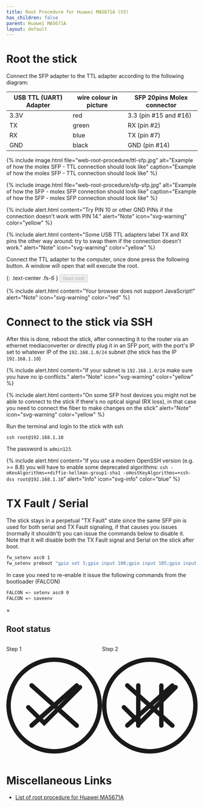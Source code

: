 ```yaml
---
title: Root Procedure for Huawei MA5671A (V3)
has_children: false
parent: Huawei MA5671A
layout: default
---
```


# Root the stick

Connect the SFP adapter to the TTL adapter according to the following diagram:

| USB TTL (UART) Adapter | wire colour in picture | SFP 20pins Molex connector |
| ---------------------- | ---------------------- | -------------------------- |
| 3.3V                   | red                    | 3.3 (pin #15 and #16)       |
| TX                     | green                  | RX (pin #2)                |
| RX                     | blue                   | TX (pin #7)                |
| GND                    | black                  | GND (pin #14)              |

{% include image.html file="web-root-procedure/ttl-sfp.jpg" alt="Example of how the molex SFP - TTL connection should look like" caption="Example of how the molex SFP - TTL connection should look like" %}

{% include image.html file="web-root-procedure/sfp-sfp.jpg" alt="Example of how the SFP - molex SFP connection should look like" caption="Example of how the SFP - molex SFP connection should look like" %}

{% include alert.html content="Try PIN 10 or other GND PINs if the connection doesn't work with PIN 14." alert="Note" icon="svg-warning" color="yellow" %}

{% include alert.html content="Some USB TTL adapters label TX and RX pins the other way around: try to swap them if the connection doesn't work." alert="Note" icon="svg-warning" color="yellow" %}

Connect the TTL adapter to the computer, once done press the following button. A window will open that will execute the root.

{: .text-center .fs-6 }
<button id="start-button" class="btn btn-blue" data-jtd-toogle="modal" data-jtd-target="#root-modal" disabled>Start root!</button>

<div id="browser-error" style="display:none">{% include alert.html content="This browser is not compatible with the web-root procedure. See the <a href='https://developer.mozilla.org/en-US/docs/Web/API/Web_Serial_API#browser_compatibility'>Browser compatibility</a>" alert="Note"  icon="svg-warning" color="red" %}</div>
<noscript>
{% include alert.html content="Your browser does not support JavaScript!" alert="Note"  icon="svg-warning" color="red" %}
</noscript>


# Connect to the stick via SSH

After this is done, reboot the stick, after connecting it to the router via an ethernet mediaconverter or directly plug it in an SFP port, with the port's IP set to whatever IP of the `192.168.1.0/24` subnet (the stick has the IP `192.168.1.10`)

{% include alert.html content="If your subnet is `192.168.1.0/24` make sure you have no ip conflicts." alert="Note" icon="svg-warning" color="yellow" %}

{% include alert.html content="On some SFP host devices you might not be able to connect to the stick if there's no optical signal (RX loss), in that case you need to connect the fiber to make changes on the stick" alert="Note" icon="svg-warning" color="yellow" %}

Run the terminal and login to the stick with ssh

```shell
ssh root@192.168.1.10
```

The password is `admin123`.

{% include alert.html content="If you use a modern OpenSSH version (e.g. >= 8.8) you will have to enable some deprecated algorithms: `ssh -oKexAlgorithms=+diffie-hellman-group1-sha1 -oHostKeyAlgorithms=+ssh-dss root@192.168.1.10`" alert="Info" icon="svg-info" color="blue" %}

# TX Fault / Serial

The stick stays in a perpetual "TX Fault" state since the same SFP pin is used for both serial and TX Fault signaling, if that causes you issues (normally it shouldn't) you can issue the commands below to disable it. Note that it will disable both the TX Fault signal and Serial on the stick after boot.

```sh
fw_setenv asc0 1
fw_setenv preboot "gpio set 3;gpio input 100;gpio input 105;gpio input 106;gpio input 107;gpio input 108"
```

In case you need to re-enable it issue the following commands from the bootloader (FALCON)

```sh
FALCON => setenv asc0 0
FALCON => saveenv
```

<div class="modal" data-jtd-modal="root-modal" data-jtd-modal-backdrop="static" id="root-modal">
    <div class="modal-content">
        <div class="modal-header">
        <span class="close">&times;</span>
        <h2>Root status</h2>
        </div>
        <div class="modal-body" style="display:flex">
            <div class="animated" id="root-step-1"  style="width:50%" >
                <p>Step 1</p>
                <svg version="1.1" xmlns="http://www.w3.org/2000/svg" viewBox="0 0 130.2 130.2">
                    <circle class="path circle" fill="none" stroke="currentColor" stroke-width="6" stroke-miterlimit="10" cx="65.1" cy="65.1" r="62.1"/>
                    <polyline class="path check success" fill="none" stroke="currentColor" stroke-width="6" stroke-linecap="round" stroke-miterlimit="10" points="100.2,40.2 51.5,88.8 29.8,67.5 "/>
                    <line class="path line error" fill="none" stroke="currentColor" stroke-width="6" stroke-linecap="round" stroke-miterlimit="10" x1="34.4" y1="37.9" x2="95.8" y2="92.3"/>
                    <line class="path line error" fill="none" stroke="currentColor" stroke-width="6" stroke-linecap="round" stroke-miterlimit="10" x1="95.8" y1="38" x2="34.4" y2="92.2"/>
                    <line class="path line pause" fill="none" stroke="currentColor" stroke-width="6" stroke-linecap="round" stroke-miterlimit="10" x1="34.4" y1="37.9" x2="95.8" y2="92.3"/>
                    <line class="path line pause" fill="none" stroke="currentColor" stroke-width="6" stroke-linecap="round" stroke-miterlimit="10" x1="95.8" y1="38" x2="34.4" y2="92.2"/>
                </svg>
                <p id="root-text-step-1"></p>
            </div>
            <div class="animated" id="root-step-2" style="width:50%"  >
                <p>Step 2</p>
                <svg version="1.1" xmlns="http://www.w3.org/2000/svg" viewBox="0 0 130.2 130.2">
                    <circle class="path circle" fill="none" stroke="currentColor" stroke-width="6" stroke-miterlimit="10" cx="65.1" cy="65.1" r="62.1"/>
                    <polyline class="path check success" fill="none" stroke="currentColor" stroke-width="6" stroke-linecap="round" stroke-miterlimit="10" points="100.2,40.2 51.5,88.8 29.8,67.5 "/>
                    <line class="path line error" fill="none" stroke="currentColor" stroke-width="6" stroke-linecap="round" stroke-miterlimit="10" x1="34.4" y1="37.9" x2="95.8" y2="92.3"/>
                    <line class="path line error" fill="none" stroke="currentColor" stroke-width="6" stroke-linecap="round" stroke-miterlimit="10" x1="95.8" y1="38" x2="34.4" y2="92.2"/>
                    <line class="path line pause" fill="none" stroke="currentColor" stroke-width="6" stroke-linecap="round" stroke-miterlimit="10" x1="49.4" y1="37.9" x2="49.4" y2="92.3"/>
                    <line class="path line pause" fill="none" stroke="currentColor" stroke-width="6" stroke-linecap="round" stroke-miterlimit="10" x1="80.8" y1="38" x2="80.8" y2="92.2"/>
                </svg>
                <p id="root-text-step-2"></p>
            </div>
        </div>
    </div>
</div>
<script type="text/javascript" src="/assets/js/rootLantiq.js"></script>
<script>
    if ('serial' in navigator) {
        document.getElementById('start-button').disabled = false;
    } else {
        document.getElementById('browser-error').style.display = 'block';
    }
    const acontroller = new AbortController();
    const cs = acontroller.signal;
    class LineBreakTransformer {
        constructor() { 
            this.chunks = "";
        }
        transform(chunk, controller) {
            this.chunks += chunk;
            const lines = this.chunks.split("\n");
            this.chunks = lines.pop();
            lines.forEach((line) => controller.enqueue(line));
        }
        flush(controller) {
            controller.enqueue(this.chunks);
        }
    }
    let rootModal = document.getElementById("root-modal");
    let rootStep = [document.getElementById('root-step-1'),document.getElementById('root-step-2')];
    let rootStepText = [document.getElementById('root-text-step-1'), document.getElementById('root-text-step-2')];
    rootModal.addEventListener('modal-jtd-close', async function(event) {
        acontroller.abort();
    });
    rootModal.addEventListener('modal-jtd-open', async function(event) {
        root({signal: cs});
    });
    function pause(message, i) {
        rootStep[i].classList.add('pause');
        rootStep[i].classList.remove('complete');
        rootStep[i].classList.remove('loading');
        rootStep[i].classList.remove('error');
        rootStep[i].classList.remove('success');
        rootStepText[i].textContent = message;
    }
    function loading(message, i) {
        rootStep[i].classList.remove('pause');
        rootStep[i].classList.remove('complete');
        rootStep[i].classList.add('loading');
        rootStep[i].classList.remove('error');
        rootStep[i].classList.remove('success');
        rootStepText[i].textContent = message;
    }
    function showError(message, i) {
        rootStep[i].classList.remove('pause');
        rootStep[i].classList.remove('complete');
        rootStep[i].classList.remove('success');
        rootStep[i].classList.remove('loading');
        rootStep[i].classList.add('error');
        rootStepText[i].textContent = message;
    }
    function showSuccess(message, i) {
        rootStep[i].classList.remove('pause');
        rootStep[i].classList.remove('error');
        rootStep[i].classList.remove('loading');
        rootStep[i].classList.remove('complete');
        rootStep[i].classList.add('success');
        rootStepText[i].textContent = message;
    }
    async function root({ signal } = {}) {
        loading("Waiting for the user to choose the port",0);
        pause("",1);
        let port;
        try {
            port = await navigator.serial.requestPort();
        } catch (err) {
            showError(`Error: ${err.message}`,0);
            console.log(`Error: ${err.message}\n`);
            return;
        }
        if (!port) {
            showError('Error: port not open',0);
            console.log('Error: port not open\n');
            return;
        }
        loading("Please disconnect the Huawei MA5671A from the SFP adapter if it is currently plugged in!",0);
        try {
            await port.open({ baudRate: 115200 });
        } catch (err) {
            showError(`Error: ${err.message}`,0);
            console.log(`Error: ${err.message}\n`);
            return;
        }
        const textDecoder = new TextDecoderStream();
        const readableStreamClosed = port.readable.pipeTo(textDecoder.writable);
        const reader = textDecoder.readable.pipeThrough(new TransformStream(new LineBreakTransformer())).getReader();
        const textEncoderStream = new TextEncoderStream();
        const writerStreamClosed = textEncoderStream.readable.pipeTo(port.writable);
        const writer = textEncoderStream.writable.getWriter();
        try {
            await delay(10000);
            loading("Now you need to insert the Huawei MA5671A into the SFP adapter, if the procedure does not go ahead, check the connections and then remove and reconnect the Huawei MA5671A again",0);
            while(true) {
                await waitUbootStop(writer, reader);
                const ubootUnlocked = await checkUbootUnlocked(reader);

                if (ubootUnlocked == true) {
                    break;
                }

                loading("Root in progress: Set U-Boot bootdelay to 5...",0);
                writer.write('setenv bootdelay 5\n');
                await delay(1000);
                loading("Root in progress: Enable ASC serial...",0);
                writer.write('setenv asc0 0\n');
                await delay(1000);
                loading("Root in progress: Set GPIO to unlock serial...",0);
                writer.write('setenv preboot "gpio set 3;gpio input 2;gpio input 105;gpio input 106;gpio input 107;gpio input 108"\n');
                await delay(1000);
                loading("Root in progress: Save changes...",0);
                writer.write('saveenv\n');
                await delay(1000);
                loading("Root in progress: Rebooting...",0);
                writer.write('reset\n');
                await delay(1000);
            }

            loading("Root in progress: Rebooting...",0);
            writer.write('reset\n');
            await delay(1000);
            showSuccess("Congratulations! Step completed.",0);
        } catch (err) {
            showError(`Error: ${err.message}`,0);
            console.log(`Error: ${err.message}\n`);
            reader.cancel();
            await readableStreamClosed.catch(() => { /* Ignore the error */ });
            writer.close();
            await writerStreamClosed;
            await port.close();
            return;
        }
        try {
            loading("Waiting for reboot",1);
            await waitFailbackShell(writer, reader);
            loading("Root in progress: Enable full Linux shell...",1);
            writer.write('mount_root && mkdir -p /overlay/etc && sed "s|/opt/lantiq/bin/minishell|/bin/ash|g" /rom/etc/passwd > /overlay/etc/passwd\n');
            await delay(1000);
            loading("Root in progress: Umount rootfs partitions...",1);
            writer.write('umount /overlay && umount -a\n');
            await delay(1000);
            showSuccess("Congratulations! Step completed.",1);
        } catch (err) {
            showError(`Error: ${err.message}`,1);
            console.log(`Error: ${err.message}\n`);
            reader.cancel();
            await readableStreamClosed.catch(() => { /* Ignore the error */ });
            writer.close();
            await writerStreamClosed;
            await port.close();
            return;
        }

        reader.cancel();
        await readableStreamClosed.catch(() => { /* Ignore the error */ });
        writer.close();
        await writerStreamClosed;
        await port.close();
    }
</script>

# Miscellaneous Links
- [List of root procedure for Huawei MA5671A](/ont-huawei-ma5671a-root)
